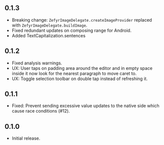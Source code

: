 ## 0.1.3

* Breaking change: `ZefyrImageDelegate.createImageProvider` replaced with
  `ZefyrImageDelegate.buildImage`.
* Fixed redundant updates on composing range for Android.
* Added TextCapitalization.sentences

## 0.1.2

* Fixed analysis warnings.
* UX: User taps on padding area around the editor and in empty space inside it now look for the nearest
  paragraph to move caret to.
* UX: Toggle selection toolbar on double tap instead of refreshing it.

## 0.1.1

* Fixed: Prevent sending excessive value updates to the native side
  which cause race conditions (#12).

## 0.1.0

*  Initial release.
